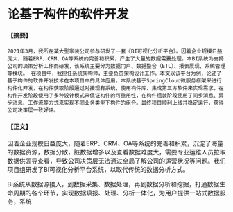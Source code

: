 # 论基于构件的软件开发

#### 【摘要】

 	2021年3月，我所在某大型家装公司参与研发了一套《BI可视化分析平台》。因着企业规模日益庞大，随着ERP、CRM、OA等系统的完善和积累，产生了大量的数据需要处理。本BI系统为支持公司的决策分析工作而研发，该系统主要分为数据门户、数据整合（ETL）、报表展现、系统管理等模块。 在项目中，我担任系统架构师，主要负责架构设计工作。本文以该平台为例，论述了基于构件的软件开发技术在本项目中的具体应用。本系统基于SpringCloud微服务框架来进行构件化开发，在构件获取阶段通过对接现有系统、使用构件库、集成第三方软件来实现需求，在构件开发阶段使用了多种设计模式来保证构件的可重用性，在构件组装阶段使用了同步消息、异步消息、工作流等方式来实现不同业务类型下构件的组合。最终项目顺利上线并稳定运行，获得公司决策层一致好评。

#### 【正文】

​	因着企业规模日益庞大，随着ERP、CRM、OA等系统的完善和积累，沉淀了海量的数据资源，数据分散，脏数据增多以及查看数据难度大，需要专业运维人员拉取数据供领导查看，导致公司决策层无法通过全局了解公司的运营状况等问题。我们项目组研发了BI可视化分析平台系统，以取代传统的数据分析方式。

BI系统从数据源接入，到数据采集、数据处理，再到数据分析和挖掘，打通数据生命周期的各个环节，实现数据填报、处理、分析一体化，为用户提供一站式数据服务，系统

